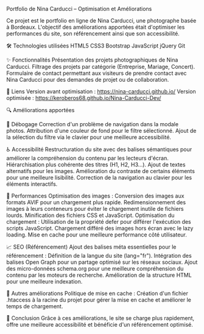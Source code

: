 Portfolio de Nina Carducci – Optimisation et Améliorations

Ce projet est le portfolio en ligne de Nina Carducci, une photographe basée à Bordeaux. L'objectif des améliorations apportées était d'optimiser les performances du site, son référencement ainsi que son accessibilité.

🛠 Technologies utilisées
HTML5
CSS3
Bootstrap
JavaScript
jQuery
Git

✨ Fonctionnalités
Présentation des projets photographiques de Nina Carducci.
Filtrage des projets par catégorie (Entreprise, Mariage, Concert).
Formulaire de contact permettant aux visiteurs de prendre contact avec Nina Carducci pour des demandes de projet ou de collaboration.

🔗 Liens
Version avant optimisation : https://nina-carducci.github.io/
Version optimisée : https://keroberos68.github.io/Nina-Carducci-Dev/

🔍 Améliorations apportées

🐞 Débogage
Correction d'un problème de navigation dans la modale photos.
Attribution d'une couleur de fond pour le filtre sélectionné.
Ajout de la sélection du filtre via le clavier pour une meilleure accessibilité.

♿ Accessibilité
Restructuration du site avec des balises sémantiques pour améliorer la compréhension du contenu par les lecteurs d'écran.
Hiérarchisation plus cohérente des titres (H1, H2, H3...).
Ajout de textes alternatifs pour les images.
Amélioration du contraste de certains éléments pour une meilleure lisibilité.
Correction de la navigation au clavier pour les éléments interactifs.

🚀 Performances
Optimisation des images :
Conversion des images aux formats AVIF  pour un chargement plus rapide.
Redimensionnement des images à leurs conteneurs pour éviter le chargement inutile de fichiers lourds.
Minification des fichiers CSS et JavaScript.
Optimisation du chargement :
Utilisation de la propriété defer pour différer l'exécution des scripts JavaScript.
Chargement différé des images hors écran avec le lazy loading.
Mise en cache pour une meilleure performance côté utilisateur.

📈 SEO (Référencement)
Ajout des balises méta essentielles pour le référencement :
Définition de la langue du site (lang="fr").
Intégration des balises Open Graph pour un partage optimisé sur les réseaux sociaux.
Ajout des micro-données schema.org pour une meilleure compréhension du contenu par les moteurs de recherche.
Amélioration de la structure HTML pour une meilleure indexation.

🔧 Autres améliorations
Politique de mise en cache :
Création d'un fichier .htaccess à la racine du projet pour gérer la mise en cache et améliorer le temps de chargement.


🚀 Conclusion
Grâce à ces améliorations, le site se charge plus rapidement, offre une meilleure accessibilité et bénéficie d'un référencement optimisé.

